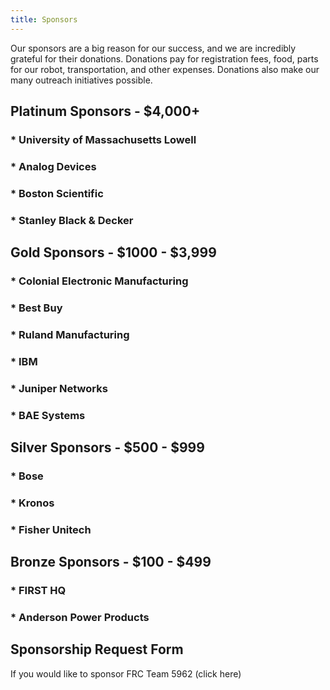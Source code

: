 ```yaml
---
title: Sponsors
---
```


Our sponsors are a big reason for our success, and we are incredibly grateful for their donations. Donations pay for registration fees, food, parts for our robot, transportation, and other expenses. Donations also make our many outreach initiatives possible.


## Platinum Sponsors - $4,000+

### * University of Massachusetts Lowell  
### * Analog Devices
### * Boston Scientific
### * Stanley Black & Decker


## Gold Sponsors - $1000 - $3,999

### * Colonial Electronic Manufacturing
### * Best Buy
### * Ruland Manufacturing
### * IBM
### * Juniper Networks
### * BAE Systems


## Silver Sponsors - $500 - $999

### * Bose
### * Kronos
### * Fisher Unitech  


## Bronze Sponsors - $100 - $499

### * FIRST HQ
### * Anderson Power Products


## Sponsorship Request Form

If you would like to sponsor FRC Team 5962 (click here)

